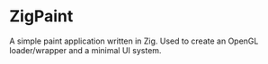 # ZigPaint
A simple paint application written in Zig. Used to create an OpenGL loader/wrapper and a minimal UI system.
